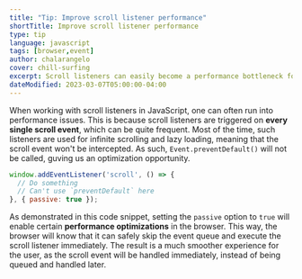 ```yaml
---
title: "Tip: Improve scroll listener performance"
shortTitle: Improve scroll listener performance
type: tip
language: javascript
tags: [browser,event]
author: chalarangelo
cover: chill-surfing
excerpt: Scroll listeners can easily become a performance bottleneck for your web application. Here's how to fix that.
dateModified: 2023-03-07T05:00:00-04:00
---
```


When working with scroll listeners in JavaScript, one can often run into performance issues. This is because scroll listeners are triggered on **every single scroll event**, which can be quite frequent. Most of the time, such listeners are used for infinite scrolling and lazy loading, meaning that the scroll event won't be intercepted. As such, `Event.preventDefault()` will not be called, guving us an optimization opportunity.

```js
window.addEventListener('scroll', () => {
  // Do something
  // Can't use `preventDefault` here
}, { passive: true });
```

As demonstrated in this code snippet, setting the `passive` option to `true` will enable certain **performance optimizations** in the browser. This way, the browser will know that it can safely skip the event queue and execute the scroll listener immediately. The result is a much smoother experience for the user, as the scroll event will be handled immediately, instead of being queued and handled later.
